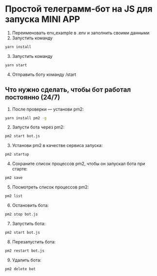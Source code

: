# Простой телеграмм-бот на JS для запуска MINI APP

1. Переименовать env_example в .env и заполнить своими данными
2. Запустить команду
```bash
yarn install
```
3. Запустить команду
```bash
yarn start
```
4. Отправить боту команду /start

## Что нужно сделать, чтобы бот работал постоянно (24/7)

1. После проверки — установи pm2:
```bash
yarn install pm2 -g
```
2. Запусти бота через pm2:
```bash
pm2 start bot.js
```
3. Установи pm2 в качестве сервиса запуска:
```bash
pm2 startup
```
4. Сохраните список процессов pm2, чтобы он запускал бота при старте:
```bash
pm2 save
```
5. Посмотреть список процессов pm2:
```bash
pm2 list
```
6. Остановить бота:
```bash
pm2 stop bot.js
```
7. Запустить бота:
```bash
pm2 start bot.js
```
8. Перезапустить бота:
```bash
pm2 restart bot.js
```
9. Удалить бота:
```bash
pm2 delete bot
